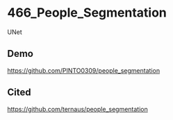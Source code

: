 # 466_People_Segmentation

UNet

## Demo

https://github.com/PINTO0309/people_segmentation

## Cited

https://github.com/ternaus/people_segmentation
